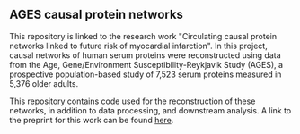 ## AGES causal protein networks

This repository is linked to the research work "Circulating causal protein networks linked to future risk of myocardial infarction". In this project, causal networks of human serum proteins were reconstructed using data from the Age, Gene/Environment Susceptibility-Reykjavik Study (AGES), a prospective population-based study of 7,523 serum proteins measured in 5,376 older adults.

This repository contains code used for the reconstruction of these networks, in addition to data processing, and downstream analysis. A link to the preprint for this work can be found [here](https://www.medrxiv.org/content/10.1101/2025.02.07.25321789v1).
